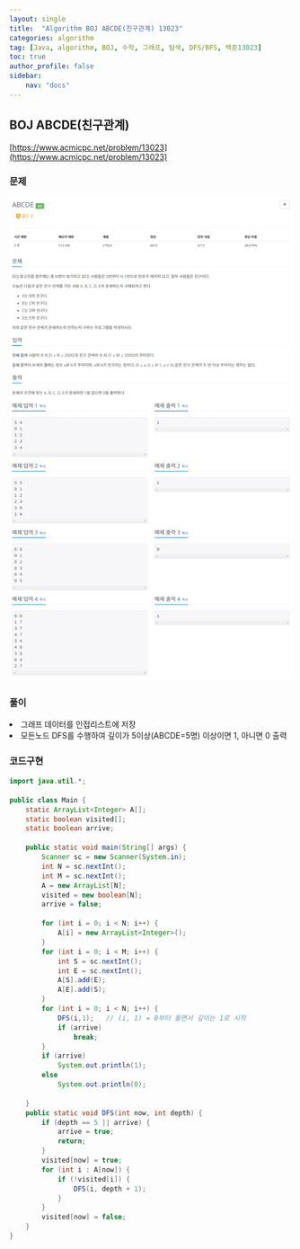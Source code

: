 ```yaml
---
layout: single
title:  "Algorithm BOJ ABCDE(친구관계) 13023"
categories: algorithm
tag: [Java, algorithm, BOJ, 수학, 그래프, 탐색, DFS/BFS, 백준13023]
toc: true
author_profile: false
sidebar:
    nav: "docs"
---
```

## BOJ ABCDE(친구관계)
[https://www.acmicpc.net/problem/13023](https://www.acmicpc.net/problem/13023)

### 문제
![ABCDE(친구관계)](/assets/img/BOJ13023.jpg)

### 풀이
<li>그래프 데이터를 인접리스트에 저장</li>
<li>모든노드 DFS를 수행하여 깊이가 5이상(ABCDE=5명) 이상이면 1, 아니면 0 출력</li>

### 코드구현
```java
import java.util.*;

public class Main {
    static ArrayList<Integer> A[];
    static boolean visited[];
    static boolean arrive;

    public static void main(String[] args) {
        Scanner sc = new Scanner(System.in);
        int N = sc.nextInt();
        int M = sc.nextInt();
        A = new ArrayList[N];
        visited = new boolean[N];
        arrive = false;

        for (int i = 0; i < N; i++) {
            A[i] = new ArrayList<Integer>();
        }
        for (int i = 0; i < M; i++) {
            int S = sc.nextInt();
            int E = sc.nextInt();
            A[S].add(E);
            A[E].add(S);
        }
        for (int i = 0; i < N; i++) {
            DFS(i,1);   // (i, 1) = 0부터 돌면서 깊이는 1로 시작
            if (arrive)
                break;
        }
        if (arrive)
            System.out.println(1);
        else
            System.out.println(0);

    }
    public static void DFS(int now, int depth) {
        if (depth == 5 || arrive) {
            arrive = true;
            return;
        }
        visited[now] = true;
        for (int i : A[now]) {
            if (!visited[i]) {
                DFS(i, depth + 1);
            }
        }
        visited[now] = false;
    }
}
```
